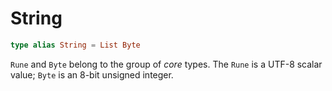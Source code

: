 # String

```elm
type alias String = List Byte
```

`Rune` and `Byte` belong to the group of _core_ types. The `Rune` is a UTF-8
scalar value; `Byte` is an 8-bit unsigned integer.

